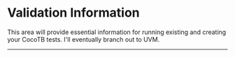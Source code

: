 # Validation Information

This area will provide essential information for running existing and creating your CocoTB tests. I'll eventually branch out to UVM.

---
